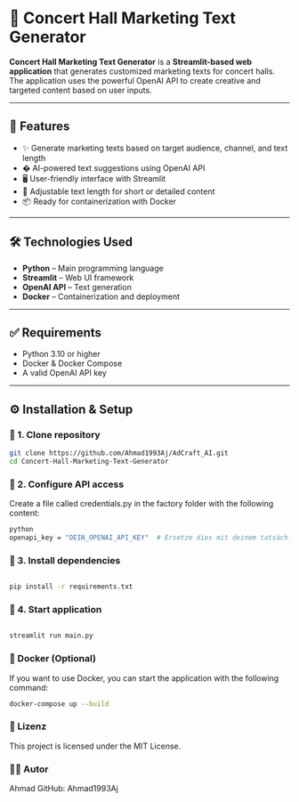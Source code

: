 # 🎵 Concert Hall Marketing Text Generator

**Concert Hall Marketing Text Generator** is a **Streamlit-based web application** that generates customized marketing texts for concert halls. The application uses the powerful OpenAI API to create creative and targeted content based on user inputs.

---

## 🚀 Features

- ✨ Generate marketing texts based on target audience, channel, and text length  
- � AI-powered text suggestions using OpenAI API  
- 🖥️ User-friendly interface with Streamlit  
- 📏 Adjustable text length for short or detailed content  
- 📦 Ready for containerization with Docker  

---

## 🛠️ Technologies Used

- **Python** – Main programming language  
- **Streamlit** – Web UI framework  
- **OpenAI API** – Text generation  
- **Docker** – Containerization and deployment  

---

## ✅ Requirements

- Python 3.10 or higher  
- Docker & Docker Compose  
- A valid OpenAI API key  

---

## ⚙️ Installation & Setup

### 🔹 1. Clone repository

```bash
git clone https://github.com/Ahmad1993Aj/AdCraft_AI.git
cd Concert-Hall-Marketing-Text-Generator
```
### 🔹 2. Configure API access
Create a file called credentials.py in the factory folder with the following content:
```bash
python
openapi_key = "DEIN_OPENAI_API_KEY"  # Ersetze dies mit deinem tatsächlichen API-Schlüssel
```
### 🔹 3. Install dependencies
```bash

pip install -r requirements.txt

```
### 🔹 4. Start application

```bash 

streamlit run main.py
```
###  🐳 Docker (Optional)
If you want to use Docker, you can start the application with the following command:
```bash
docker-compose up --build
```

### 📄 Lizenz
This project is licensed under the MIT License.

### 👨‍💻 Autor
Ahmad
GitHub: Ahmad1993Aj